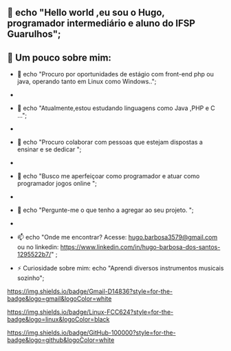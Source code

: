 ## 🤖 echo "Hello world ,eu sou o Hugo, programador intermediário e aluno do IFSP Guarulhos";

## 🔰 Um pouco sobre mim:

- 🔭 echo "Procuro por oportunidades de estágio com front-end php ou java, operando tanto em Linux como Windows..";
- 
- 🌱 echo "Atualmente,estou estudando linguagens como  Java ,PHP e C ...";
- 
- 👯 echo "Procuro colaborar com pessoas que estejam dispostas a ensinar e se dedicar ";
- 
- 🚀 echo "Busco me aperfeiçoar como programador e atuar como programador jogos online ";
- 
- 💬 echo "Pergunte-me o que tenho a agregar ao seu projeto. ";
- 
- 📫 echo "Onde me encontrar? Acesse: hugo.barbosa3579@gmail.com ou  no linkedin: https://www.linkedin.com/in/hugo-barbosa-dos-santos-1295522b7/" ;

- ⚡ Curiosidade sobre mim: echo "Aprendi diversos instrumentos musicais sozinho";

https://img.shields.io/badge/Gmail-D14836?style=for-the-badge&logo=gmail&logoColor=white

https://img.shields.io/badge/Linux-FCC624?style=for-the-badge&logo=linux&logoColor=black

https://img.shields.io/badge/GitHub-100000?style=for-the-badge&logo=github&logoColor=white
